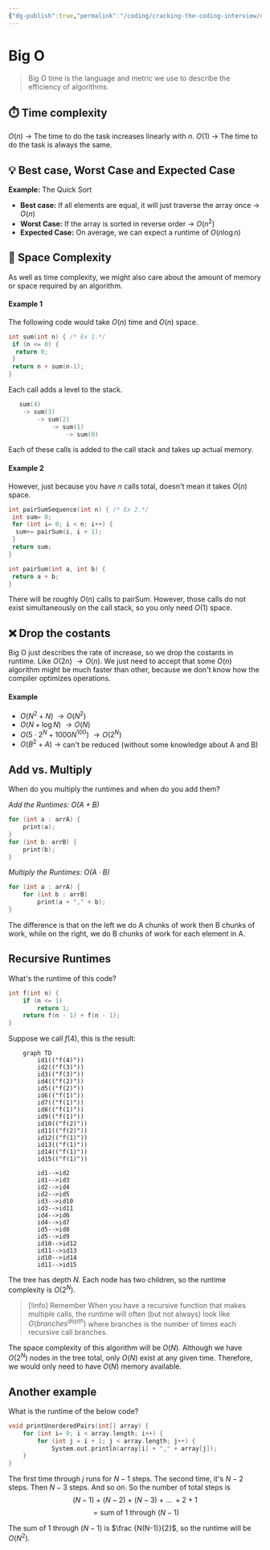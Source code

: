 ```yaml
---
{"dg-publish":true,"permalink":"/coding/cracking-the-coding-interview/concepts/1-big-o/"}
---
```


# Big O

> Big O time is the language and metric we use to describe the efficiency of algorithms.

## ⏱️ Time complexity
$O(n)$ $\rightarrow$ The time to do the task increases linearly with $n$.
$O(1)$ $\rightarrow$ The time to do the task is always the same.

## 💡 Best case, Worst Case and Expected Case
**Example:** The Quick Sort

- **Best case:** If all elements are equal, it will just traverse the array once $\rightarrow$ $O(n)$
- **Worst Case:** If the array is sorted in reverse order $\rightarrow$ $O(n^2)$
- **Expected Case:** On average, we can expect a runtime of $O(n\log n)$

## 💾 Space Complexity
As well as time complexity, we might also care about the amount of memory or space required by an algorithm.
#### Example 1
The following code would take $O(n)$ time and $O(n)$ space.
```c
int sum(int n) { /* Ex 1.*/
 if (n <= 0) {
  return 0;
 }
 return n + sum(n-1);
}
```
Each call adds a level to the stack.
```c
   sum(4)
	-> sum(3)
		-> sum(2)
			-> sum(1)
				-> sum(0)
```
Each of these calls is added to the call stack and takes up actual memory.

#### Example 2
However, just because you have $n$ calls total, doesn't mean it takes $O(n)$ space.
```c
int pairSumSequence(int n) { /* Ex 2.*/
 int sum= 0;
 for (int i= 0; i < n; i++) {
  sum+= pairSum(i, i + 1);
 }
 return sum;
}

int pairSum(int a, int b) {
 return a + b;
}
```
There will be roughly $O(n)$ calls to pairSum. However, those calls do not exist simultaneously on the call stack, so you only need $O(1)$ space.

## ❌ Drop the costants
Big O just describes the rate of increase, so we drop the costants in runtime.
Like $O(2n) \ \rightarrow O(n)$.
We just need to accept that some $O(n)$ algorithm might be much faster than other, because we don't know how the compiler optimizes operations.

#### Example
- $O(N^2+N) \ \rightarrow O(N^2)$
- $O(N+\log N) \ \rightarrow O(N)$
- $O(5 \cdot 2^N + 1000N^{100}) \ \rightarrow O(2^N)$
- $O(B^2 + A) \ \rightarrow$ can't be reduced (without some knowledge about A and B)

## Add vs. Multiply
When do you multiply the runtimes and when do you
add them?

_Add the Runtimes: $O(A + B)$_
```c
for (int a : arrA) {
	print(a);
}
for (int b: arrB) {
	print(b);
}
```

_Multiply the Runtimes: $O(A \cdot B)$_
```c
for (int a : arrA) {
	for (int b : arrB)
		print(a + "," + b);
}
```

The difference is that on the left we do A chunks of work then B chunks of work, while on the right, we do B chunks of work for each element in A.

## Recursive Runtimes
What's the runtime of this code?

```c
int f(int n) {
	if (n <= 1) 
		return 1;
	return f(n - 1) + f(n - 1);
}
```
Suppose we call $f(4)$, this is the result:

```mermaid 
	graph TD
		id1(("f(4)"))
		id2(("f(3)"))
		id3(("f(3)"))
		id4(("f(2)"))
		id5(("f(2)"))
		id6(("f(1)"))
		id7(("f(1)"))
		id8(("f(1)"))
		id9(("f(1)"))
		id10(("f(2)"))
		id11(("f(2)"))
		id12(("f(1)"))
		id13(("f(1)"))
		id14(("f(1)"))
		id15(("f(1)"))
		
		id1-->id2
		id1-->id3
		id2-->id4
		id2-->id5
		id3-->id10
		id3-->id11  
		id4-->id6
		id4-->id7
		id5-->id8
		id5-->id9
		id10-->id12
		id11-->id13
		id10-->id14
		id11-->id15
```

The tree has depth $N$. Each node has two children, so the runtime complexity is $O(2^N)$.

> [!info] Remember
> When you have a recursive function that makes multiple calls, the runtime will often (but not always) look like $O(branches^{depth})$ where branches is the number of times each recursive call branches.

The space complexity of this algorithm will be $O(N)$. Although we have $O(2^N)$ nodes in the tree total, only
$O(N)$ exist at any given time. Therefore, we would only need to have $O(N)$ memory available.

## Another example
What is the runtime of the below code?
```c
void printUnorderedPairs(int[] array) {
	for (int i= 0; i < array.length; i++) {
		for (int j = i + 1; j < array.length; j++) {
			System.out.println(array[i] + "," + array[j]);
	}
}
```

The first time through $j$ runs for $N-1$ steps. The second time, it's $N-2$ steps. Then $N-3$ steps. And so on.
So the number of total steps is
$$(N-1) \ + \ (N-2) \ + \ (N-3) \ + \ ... \ + 2 + 1$$
$$= \text{sum of 1 through } (N-1)$$

The sum of 1 through $(N-1)$ is $\frac {N(N-1)}{2}$, so the runtime will be $O(N^2)$.